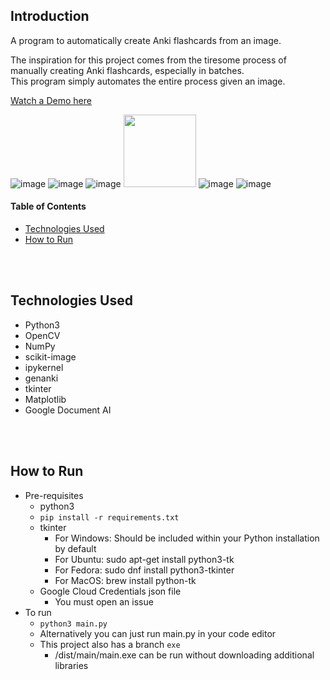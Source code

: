 ## Introduction

A program to automatically create Anki flashcards from an image.

The inspiration for this project comes from the tiresome process of manually creating Anki flashcards, especially in batches.<br>
This program simply automates the entire process given an image.


[Watch a Demo here](https://www.youtube.com/watch?v=YgO4WUwoPPU)

![image](https://github.com/HenryZhangxiao/Anki-Automation/assets/44578113/fd07bdd5-9565-49f0-b1f1-7804f0831e34)
![image](https://github.com/HenryZhangxiao/Anki-Automation/assets/44578113/7e9b3da1-0651-41cb-b987-615a2357c0fe)
![image](https://github.com/HenryZhangxiao/Anki-Automation/assets/44578113/c215ae66-06cf-4a90-9ef0-53e00dbfa029)
<img src="https://github.com/HenryZhangxiao/Anki-Automation/assets/44578113/51160a12-f440-480b-9358-40097bec57dc" height="116">
![image](https://github.com/HenryZhangxiao/Anki-Automation/assets/44578113/31739e97-fcec-44a4-b08a-3f6110a8f991)
![image](https://github.com/HenryZhangxiao/Anki-Automation/assets/44578113/c297a8ee-040c-48ea-91cd-30f7baab15f5)


#### Table of Contents
- [Technologies Used ](#technologies)
- [How to Run ](#run)


<br></br>
## Technologies Used <a name="technologies"></a>
- Python3
- OpenCV
- NumPy
- scikit-image
- ipykernel
- genanki
- tkinter
- Matplotlib
- Google Document AI


<br></br>

## How to Run <a name="run"></a>
- Pre-requisites
  - python3
  - `pip install -r requirements.txt`
  - tkinter
    - For Windows: Should be included within your Python installation by default
    - For Ubuntu: sudo apt-get install python3-tk
    - For Fedora: sudo dnf install python3-tkinter
    - For MacOS: brew install python-tk
  - Google Cloud Credentials json file
    - You must open an issue
- To run
  - `python3 main.py`
  - Alternatively you can just run main.py in your code editor
  - This project also has a branch `exe`
    - /dist/main/main.exe can be run without downloading additional libraries
